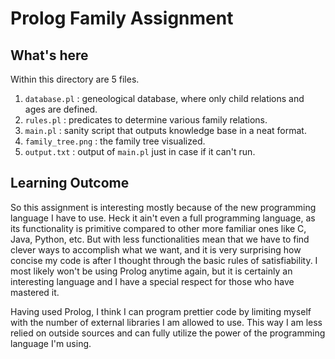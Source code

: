 # Prolog Family Assignment #

## What's here ##
Within this directory are 5 files.
1. `database.pl` : geneological database, where only child relations and ages 
   are defined.
2. `rules.pl` : predicates to determine various family relations.
3. `main.pl` : sanity script that outputs knowledge base in a neat format.
4. `family_tree.png` : the family tree visualized.
5. `output.txt` : output of `main.pl` just in case if it can't run.

## Learning Outcome ##
So this assignment is interesting mostly because of the new programming
language I have to use. Heck it ain't even a full programming language, as its
functionality is primitive compared to other more familiar ones like C, Java,
Python, etc. But with less functionalities mean that we have to find clever
ways to accomplish what we want, and it is very surprising how concise my code
is after I thought through the basic rules of satisfiability. I most likely
won't be using Prolog anytime again, but it is certainly an interesting
language and I have a special respect for those who have mastered it.

Having used Prolog, I think I can program prettier code by limiting myself
with the number of external libraries I am allowed to use. This way I am less
relied on outside sources and can fully utilize the power of the programming
language I'm using.
